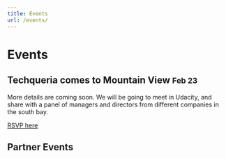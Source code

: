 ```yaml
---
title: Events
url: /events/
---
```


# Events

## Techqueria comes to Mountain View <small>Feb 23</small>

More details are coming soon. We will be going to meet in Udacity, and share with a panel of managers and directors from
different companies in the south bay.

[RSVP here](https://www.meetup.com/Latinos-in-Tech-Bay-Area/events/236882451/)

<!--No events planned yet for the future, join our [meetup](http://www.meetup.com/Latin-s-in-Tech-Bay-Area) to receive information when available. -->

## Partner Events

<!--### Startup Weekend Latinx in Tech <small>Oct 21</small>

Startup Weekend returns to Oakland for first ever #LatinxTech Edition Oct
21-23rd! We are looking for developers, designers, biz background latinx
participants. Be part of a 54hr life changing experience to launch your venture
focused on unlocking a trillion $ market opportunity.  If you know of
organizations working with Latinx youth please message us - scholarships
available.

[RSVP Here](http://www.up.co/communities/usa/san-francisco/startup-weekend/9649)
-->


